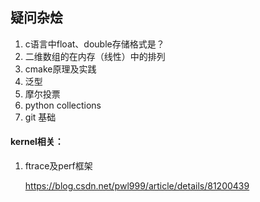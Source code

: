 ## 疑问杂烩

1. c语言中float、double存储格式是？
2. 二维数组的在内存（线性）中的排列
3. cmake原理及实践
4. 泛型
5. 摩尔投票
6. python collections
7. git 基础







#### kernel相关：

1. ftrace及perf框架

   https://blog.csdn.net/pwl999/article/details/81200439

   